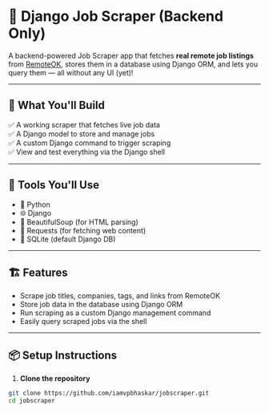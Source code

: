# 🧠 Django Job Scraper (Backend Only)

A backend-powered Job Scraper app that fetches **real remote job listings** from [RemoteOK](https://remoteok.io), stores them in a database using Django ORM, and lets you query them — all without any UI (yet)!

---

## 🚀 What You'll Build

✅ A working scraper that fetches live job data  
✅ A Django model to store and manage jobs  
✅ A custom Django command to trigger scraping  
✅ View and test everything via the Django shell  

---

## 🧰 Tools You'll Use

- 🐍 Python
- 🌐 Django
- 🍲 BeautifulSoup (for HTML parsing)
- 🧵 Requests (for fetching web content)
- 💾 SQLite (default Django DB)

---

## 🏗️ Features

- Scrape job titles, companies, tags, and links from RemoteOK
- Store job data in the database using Django ORM
- Run scraping as a custom Django management command
- Easily query scraped jobs via the shell

---

## 📦 Setup Instructions

1. **Clone the repository**
```bash
git clone https://github.com/iamvpbhaskar/jobscraper.git
cd jobscraper
